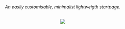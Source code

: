 <div align="center">
  <h6>An easily customisable, minimalist lightweigth startpage.<h6>
  <img src="https://user-images.githubusercontent.com/76597257/128577624-c10940c2-89b7-4534-b9f4-6fd026ddf3c3.png">
 </div>
